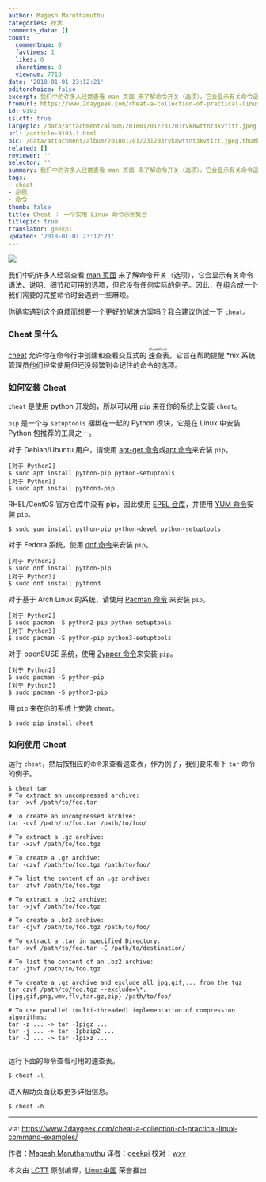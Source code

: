 ```yaml
---
author: Magesh Maruthamuthu
categories: 技术
comments_data: []
count:
  commentnum: 0
  favtimes: 1
  likes: 0
  sharetimes: 0
  viewnum: 7713
date: '2018-01-01 23:12:21'
editorchoice: false
excerpt: 我们中的许多人经常查看 man 页面 来了解命令开关（选项），它会显示有关命令语法、说明、细节和可用的选项，但它没有任何实际的例子。因此，在组合成一个我们需要的完整命令时会遇到一些麻烦。
fromurl: https://www.2daygeek.com/cheat-a-collection-of-practical-linux-command-examples/
id: 9193
islctt: true
largepic: /data/attachment/album/201801/01/231203rvk8wttnt3kvtitt.jpeg
url: /article-9193-1.html
pic: /data/attachment/album/201801/01/231203rvk8wttnt3kvtitt.jpeg.thumb.jpg
related: []
reviewer: ''
selector: ''
summary: 我们中的许多人经常查看 man 页面 来了解命令开关（选项），它会显示有关命令语法、说明、细节和可用的选项，但它没有任何实际的例子。因此，在组合成一个我们需要的完整命令时会遇到一些麻烦。
tags:
- cheat
- 示例
- 命令
thumb: false
title: Cheat ： 一个实用 Linux 命令示例集合
titlepic: true
translator: geekpi
updated: '2018-01-01 23:12:21'
---
```


![](/data/attachment/album/201801/01/231203rvk8wttnt3kvtitt.jpeg)


我们中的许多人经常查看  [man 页面](https://www.2daygeek.com/linux-color-man-pages-configuration-less-most-command/) 来了解命令开关（选项），它会显示有关命令语法、说明、细节和可用的选项，但它没有任何实际的例子。因此，在组合成一个我们需要的完整命令时会遇到一些麻烦。


你确实遇到这个麻烦而想要一个更好的解决方案吗？我会建议你试一下 `cheat`。


### Cheat 是什么


[cheat](https://github.com/chrisallenlane/cheat) 允许你在命令行中创建和查看交互式的<ruby> 速查表 <rt>  cheatsheet </rt></ruby>。它旨在帮助提醒 \*nix 系统管理员他们经常使用但还没频繁到会记住的命令的选项。


### 如何安装 Cheat


`cheat` 是使用 python 开发的，所以可以用 `pip` 来在你的系统上安装 `cheat`。


`pip` 是一个与 `setuptools` 捆绑在一起的 Python 模块，它是在 Linux 中安装 Python 包推荐的工具之一。


对于 Debian/Ubuntu 用户，请使用 [apt-get 命令](https://www.2daygeek.com/apt-get-apt-cache-command-examples-manage-packages-debian-ubuntu-systems/)或[apt 命令](https://www.2daygeek.com/apt-command-examples-manage-packages-debian-ubuntu-systems/)来安装 `pip`。



```
[对于 Python2]
$ sudo apt install python-pip python-setuptools
[对于 Python3]
$ sudo apt install python3-pip

```

RHEL/CentOS 官方仓库中没有 pip，因此使用 [EPEL 仓库](https://www.2daygeek.com/install-enable-epel-repository-on-rhel-centos-scientific-linux-oracle-linux/)，并使用 [YUM 命令](https://www.2daygeek.com/yum-command-examples-manage-packages-rhel-centos-systems/)安装 `pip`。



```
$ sudo yum install python-pip python-devel python-setuptools

```

对于 Fedora 系统，使用 [dnf 命令](https://www.2daygeek.com/dnf-command-examples-manage-packages-fedora-system/)来安装 `pip`。



```
[对于 Python2]
$ sudo dnf install python-pip
[对于 Python3]
$ sudo dnf install python3

```

对于基于 Arch Linux 的系统，请使用 [Pacman 命令](https://www.2daygeek.com/pacman-command-examples-manage-packages-arch-linux-system/) 来安装 `pip`。



```
[对于 Python2]
$ sudo pacman -S python2-pip python-setuptools
[对于 Python3]
$ sudo pacman -S python-pip python3-setuptools

```

对于 openSUSE 系统，使用 [Zypper 命令](https://www.2daygeek.com/zypper-command-examples-manage-packages-opensuse-system/)来安装 `pip`。



```
[对于 Python2]
$ sudo pacman -S python-pip
[对于 Python3]
$ sudo pacman -S python3-pip

```

用 `pip` 来在你的系统上安装 `cheat`。



```
$ sudo pip install cheat

```

### 如何使用 Cheat


运行 `cheat`，然后按相应的`命令`来查看速查表，作为例子，我们要来看下 `tar` 命令的例子。



```
$ cheat tar
# To extract an uncompressed archive:
tar -xvf /path/to/foo.tar

# To create an uncompressed archive:
tar -cvf /path/to/foo.tar /path/to/foo/

# To extract a .gz archive:
tar -xzvf /path/to/foo.tgz

# To create a .gz archive:
tar -czvf /path/to/foo.tgz /path/to/foo/

# To list the content of an .gz archive:
tar -ztvf /path/to/foo.tgz

# To extract a .bz2 archive:
tar -xjvf /path/to/foo.tgz

# To create a .bz2 archive:
tar -cjvf /path/to/foo.tgz /path/to/foo/

# To extract a .tar in specified Directory:
tar -xvf /path/to/foo.tar -C /path/to/destination/

# To list the content of an .bz2 archive:
tar -jtvf /path/to/foo.tgz

# To create a .gz archive and exclude all jpg,gif,... from the tgz
tar czvf /path/to/foo.tgz --exclude=\*.{jpg,gif,png,wmv,flv,tar.gz,zip} /path/to/foo/

# To use parallel (multi-threaded) implementation of compression algorithms:
tar -z ... -> tar -Ipigz ...
tar -j ... -> tar -Ipbzip2 ...
tar -J ... -> tar -Ipixz ...


```

运行下面的命令查看可用的速查表。



```
$ cheat -l

```

进入帮助页面获取更多详细信息。



```
$ cheat -h

```



---


via: <https://www.2daygeek.com/cheat-a-collection-of-practical-linux-command-examples/>


作者：[Magesh Maruthamuthu](https://www.2daygeek.com) 译者：[geekpi](https://github.com/geekpi) 校对：[wxy](https://github.com/wxy)


本文由 [LCTT](https://github.com/LCTT/TranslateProject) 原创编译，[Linux中国](https://linux.cn/) 荣誉推出